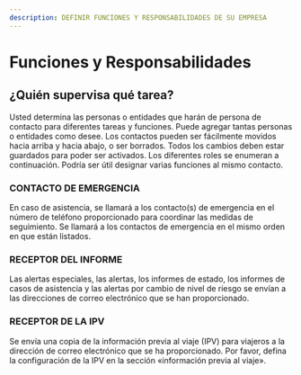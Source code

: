 ```yaml
---
description: DEFINIR FUNCIONES Y RESPONSABILIDADES DE SU EMPRESA
---
```


# Funciones y Responsabilidades

## ¿Quién supervisa qué tarea?

Usted determina las personas o entidades que harán de persona de contacto para diferentes tareas y funciones. Puede agregar tantas personas o entidades como desee. Los contactos pueden ser fácilmente movidos hacia arriba y hacia abajo, o ser borrados. Todos los cambios deben estar guardados para poder ser activados. Los diferentes roles se enumeran a continuación. Podría ser útil designar varias funciones al mismo contacto.

### CONTACTO DE EMERGENCIA

En caso de asistencia, se llamará a los contacto\(s\) de emergencia en el número de teléfono proporcionado para coordinar las medidas de seguimiento. Se llamará a los contactos de emergencia en el mismo orden en que están listados.

### RECEPTOR DEL INFORME

Las alertas especiales, las alertas, los informes de estado, los informes de casos de asistencia y las alertas por cambio de nivel de riesgo se envían a las direcciones de correo electrónico que se han proporcionado.

### RECEPTOR DE LA IPV

Se envía una copia de la información previa al viaje \(IPV\) para viajeros a la dirección de correo electrónico que se ha proporcionado. Por favor, defina la configuración de la IPV en la sección «información previa al viaje».

